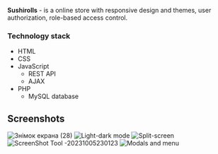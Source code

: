 **Sushirolls** - is a online store with responsive design and themes, user authorization, role-based access control.
### Technology stack 
- HTML
- CSS
- JavaScript
  - REST API
  - AJAX
- PHP
  - MySQL database

## Screenshots

![Знімок екрана (28)](https://github.com/mishavoloshchuk/Sushirolls/assets/54890360/1eb0aa37-071b-422b-b572-ad0928065f41)
![Light-dark mode](https://github.com/mishavoloshchuk/Sushirolls/assets/54890360/09bbca98-c948-4c9a-927b-3721d962aa5e)
![Split-screen](https://github.com/mishavoloshchuk/Sushirolls/assets/54890360/fec9c893-00ab-4319-8727-fd3914fb14b7)
![ScreenShot Tool -20231005230123](https://github.com/mishavoloshchuk/Sushirolls/assets/54890360/f036fe62-0ba0-4374-bb1a-8e03f224a8f7)
![Modals and menu](https://github.com/mishavoloshchuk/Sushirolls/assets/54890360/795f7279-581c-4b87-adda-6abad25fce2c)
